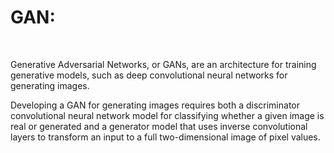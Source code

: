 # GAN:
<br>
<p>
  Generative Adversarial Networks, or GANs, are an architecture for training generative models, such as deep convolutional neural networks for generating images.

Developing a GAN for generating images requires both a discriminator convolutional neural network model for classifying whether a given image is real or generated and a generator model that uses inverse convolutional layers to transform an input to a full two-dimensional image of pixel values.</p>
